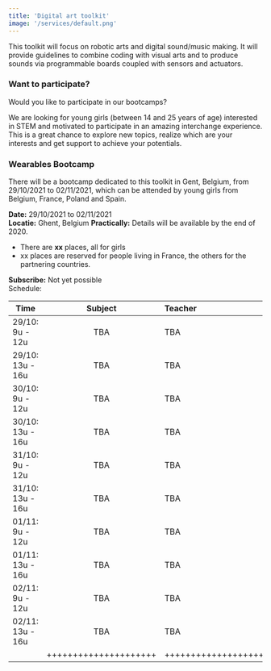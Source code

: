 ```yaml
---
title: 'Digital art toolkit'
image: '/services/default.png'
---
```


This toolkit will focus on robotic arts and digital sound/music making. It will provide guidelines to combine coding with visual arts and to produce sounds via programmable boards coupled with sensors and actuators.

### Want to participate?

Would you like to participate in our bootcamps?

We are looking for young girls (between 14 and 25 years of age) interested in STEM and motivated to participate in an amazing interchange experience. This is a great chance to explore new topics, realize which are your interests and get support to achieve your potentials.

### Wearables Bootcamp

There will be a bootcamp dedicated to this toolkit in Gent, Belgium, from 29/10/2021 to 02/11/2021, which can be attended by young girls from Belgium, France, Poland and Spain.

**Date:** 29/10/2021 to 02/11/2021  
**Locatie:** Ghent, Belgium
**Practically:** Details will be available by the end of 2020.

* There are <b>xx</b> places, all for girls
* xx places are reserved for people living in France, the others for the partnering countries.

**Subscribe:** Not yet possible  
Schedule:  

| Time           | Subject       | Teacher  |
| -------------  |:-------------:| :-----   |
| 29/10: 9u - 12u | TBA |TBA |
| 29/10: 13u - 16u| TBA |TBA |
| 30/10: 9u - 12u | TBA |TBA |
| 30/10: 13u - 16u| TBA |TBA |
| 31/10: 9u - 12u | TBA |TBA |
| 31/10: 13u - 16u| TBA |TBA |
| 01/11: 9u - 12u | TBA |TBA |
| 01/11: 13u - 16u| TBA |TBA |
| 02/11: 9u - 12u | TBA |TBA |
| 02/11: 13u - 16u| TBA |TBA |
|  | +++++++++++++++++++++ | +++++++++++++++++++++ |